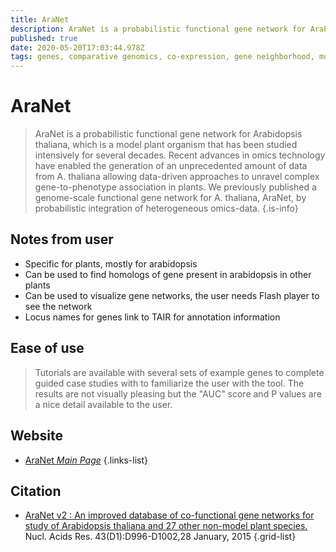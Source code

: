```yaml
---
title: AraNet
description: AraNet is a probabilistic functional gene network for Arabidopsis thaliana, which is a model plant organism that has been studied intensively for several decades.
published: true
date: 2020-05-20T17:03:44.978Z
tags: genes, comparative genomics, co-expression, gene neighborhood, model organism, network
---
```


# AraNet

> AraNet is a probabilistic functional gene network for Arabidopsis thaliana, which is a model plant organism that has been studied intensively for several decades. Recent advances in omics technology have enabled the generation of an unprecedented amount of data from A. thaliana allowing data-driven approaches to unravel complex gene-to-phenotype association in plants. We previously published a genome-scale functional gene network for A. thaliana, AraNet, by probabilistic integration of heterogeneous omics-data.
{.is-info}

## Notes from user
- Specific for plants, mostly for arabidopsis
- Can be used to find homologs of gene present in arabidopsis in other plants
- Can be used to visualize gene networks, the user needs Flash player to see the network
- Locus names for genes link to TAIR for annotation information

## Ease of use
> Tutorials are available with several sets of example genes to complete guided case studies with to familiarize the user with the tool. The results are not visually pleasing but the "AUC" score and P values are a nice detail available to the user. 

## Website

- [AraNet *Main Page*](https://www.inetbio.org/aranet/)
{.links-list}

## Citation

- [AraNet v2 : An improved database of co-functional gene networks for study of Arabidopsis thaliana and 27 other non-model plant species.](https://www.ncbi.nlm.nih.gov/pubmed/25355510) Nucl. Acids Res. 43(D1):D996-D1002,28 January, 2015
{.grid-list}